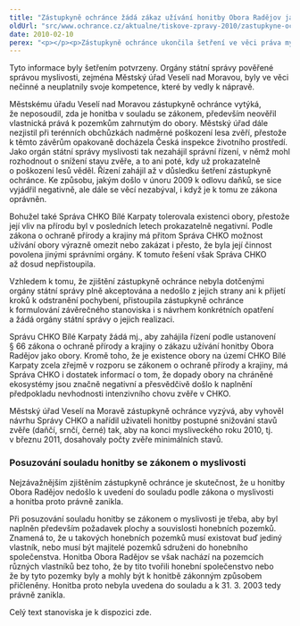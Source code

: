 ```yaml
---
title: "Zástupkyně ochránce žádá zákaz užívání honitby Obora Radějov jako obory"
oldUrl: "src/www.ochrance.cz/aktualne/tiskove-zpravy-2010/zastupkyne-ochrance-zada-zakaz-uzivani-honitby-obora-radejov-jako-obory"
date: 2010-02-10
perex: "<p></p><p>Zástupkyně ochránce ukončila šetření ve věci práva myslivosti v oboře Radějov vydáním závěrečného stanoviska s návrhem opatření k nápravě. Šetření vedla z vlastní iniciativy na základě informací o vysokém překročení normovaných stavů zvěře a neetickém hromadném odlovu, a to zejména s ohledem na skutečnost, že obora Radějov se nachází v CHKO Bílé Karpaty, kde je z důvodu ochrany přírody zvýšený zájem na tom, aby normované stavy zvěře nebyly překračovány.</p>"
---
```


<!-- imported from the old website -->

<p>Tyto informace byly šetřením potvrzeny. Orgány státní správy pověřené správou myslivosti, zejména Městský úřad Veselí nad Moravou, byly ve věci nečinné a neuplatnily svoje kompetence, které by vedly k nápravě.</p><p>Městskému úřadu Veselí nad Moravou zástupkyně ochránce vytýká, že neposoudil, zda je honitba v souladu se zákonem, především neověřil vlastnická prává k pozemkům zahrnutým do obory. Městský úřad dále nezjistil při terénních obchůzkách nadměrné poškození lesa zvěří, přestože k těmto závěrům opakovaně docházela Česká inspekce životního prostředí. Jako orgán státní správy myslivosti tak nezahájil správní řízení, v němž mohl rozhodnout o snížení stavu zvěře, a to ani poté, kdy už prokazatelně o poškození lesů věděl. Řízení zahájil až v důsledku šetření zástupkyně ochránce. Ke způsobu, jakým došlo v únoru 2009 k odlovu daňků, se sice vyjádřil negativně, ale dále se věcí nezabýval, i když je k tomu ze zákona oprávněn.</p><p>Bohužel také Správa CHKO Bílé Karpaty tolerovala existenci obory, přestože její vliv na přírodu byl v posledních letech prokazatelně negativní. Podle zákona o ochraně přírody a krajiny má přitom Správa CHKO možnost užívání obory výrazně omezit nebo zakázat i přesto, že byla její činnost povolena jinými správními orgány. K tomuto řešení však Správa CHKO až dosud nepřistoupila.</p><p>Vzhledem k tomu, že zjištění zástupkyně ochránce nebyla dotčenými orgány státní správy plně akceptována a nedošlo z jejich strany ani k přijetí kroků k odstranění pochybení, přistoupila zástupkyně ochránce k formulování závěrečného stanoviska i s návrhem konkrétních opatření a žádá orgány státní správy o jejich realizaci.</p><p>Správu CHKO Bílé Karpaty žádá mj., aby zahájila řízení podle ustanovení § 66 zákona o ochraně přírody a krajiny o zákazu užívání honitby Obora Radějov jako obory. Kromě toho, že je existence obory na území CHKO Bílé Karpaty zcela zřejmě v rozporu se zákonem o ochraně přírody a krajiny, má Správa CHKO i dostatek informací o tom, že dopady obory na chráněné ekosystémy jsou značně negativní a přesvědčivě došlo k naplnění předpokladu nevhodnosti intenzivního chovu zvěře v CHKO.</p><p>Městský úřad Veselí na Moravě zástupkyně ochránce vyzývá, aby vyhověl návrhu Správy CHKO a nařídil uživateli honitby postupné snižování stavů zvěře (daňčí, srnčí, černé) tak, aby na konci mysliveckého roku 2010, tj. v březnu 2011, dosahovaly počty zvěře minimálních stavů.</p><h3>Posuzování souladu honitby se zákonem o myslivosti</h3><p>Nejzávažnějším zjištěním zástupkyně ochránce je skutečnost, že u honitby Obora Radějov nedošlo k uvedení do souladu podle zákona o myslivosti a honitba proto právně zanikla.</p><p>Při posuzování souladu honitby se zákonem o myslivosti je třeba, aby byl naplněn především požadavek plochy a souvislosti honebních pozemků. Znamená to, že u takových honebních pozemků musí existovat buď jediný vlastník, nebo musí být majitelé pozemků sdruženi do honebního společenstva. Honitba Obora Radějov se však nachází na pozemcích různých vlastníků bez toho, že by tito tvořili honební společenstvo nebo že by tyto pozemky byly a mohly být k honitbě zákonným způsobem přičleněny. Honitba proto nebyla uvedena do souladu a k 31. 3. 2003 tedy právně zanikla.</p><p>Celý text stanoviska je k dispozici zde.</p>
